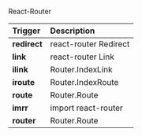 React-Router

Trigger | Description
:------- | :-------
**redirect** | react-router Redirect
**link** | react-router Link
**ilink** | Router.IndexLink
**iroute** | Router.IndexRoute
**route** | Router.Route
**imrr** | import react-router
**router** | Router.Route
